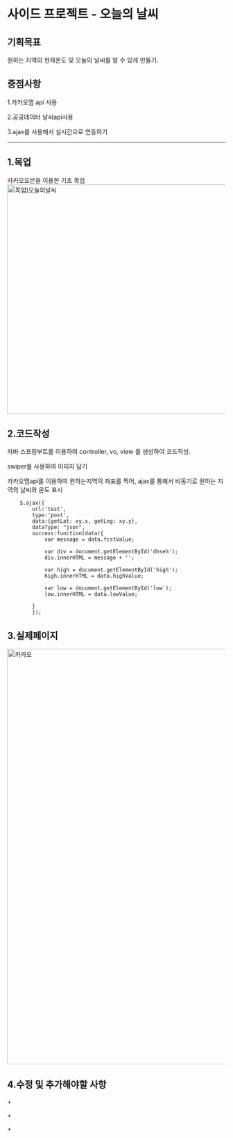 # 사이드 프로젝트 - 오늘의 날씨

<h2>기획목표</h2>
원하는 지역의 현재온도 및 오늘의 날씨를 알 수 있게 만들기.

<h2>중점사항 </h2>

<p>1.카카오맵 api 사용
<p>2.공공데이터 날씨api사용
<p>3.ajax를 사용해서 실시간으로 연동하기

<hr>
<h2>1.목업</h2>
카카오오븐을 이용한  기초 목업
<img width="528" alt="목업)오늘의날씨" src="https://user-images.githubusercontent.com/100771092/223019902-1476ea52-eb55-4d3b-a937-0b61dfd26936.png">




<h2>2.코드작성</h2>
자바 스프링부트를 이용하여 controller, vo, view 를 생성하여 코드작성.
<p>swiper를 사용하여 이미지 담기
<p>카카오맵api를 이용하여 원하는지역의 좌표를 찍어, ajax를 통해서 비동기로 원하는 지역의 날씨와 온도 표시
<p>
	    
	    $.ajax({
            url:'test',
            type:'post',
            data:{getLat: xy.x, getLng: xy.y},
            dataType: "json",
            success:function(data){ 
            	var message = data.fcstValue;
            	
            	var div = document.getElementById('dhseh');
            	div.innerHTML = message + '';
            	
            	var high = document.getElementById('high');
            	high.innerHTML = data.highValue;
            	
            	var low = document.getElementById('low');
            	low.innerHTML = data.lowValue;
     
            }
			});
      
<p>
<h2>3.실제페이지</h2>
<img width="956" alt="카카오" src="https://user-images.githubusercontent.com/100771092/223019202-414f8568-00a3-405a-855c-eb8ffd0dcb33.png">

<h2>4.수정 및 추가해야할 사항</h2>
+
<p>+
<p>+


